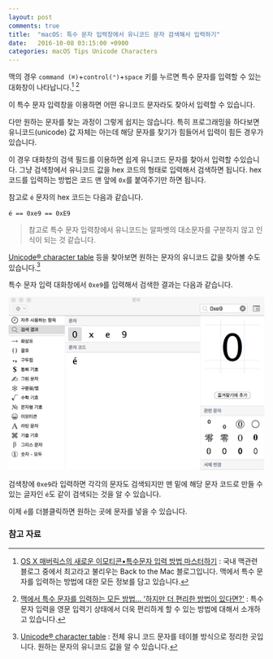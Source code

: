 ```yaml
---
layout: post
comments: true
title:  "macOS: 특수 문자 입력창에서 유니코드 문자 검색해서 입력하기"
date:   2016-10-08 03:15:00 +0900
categories: macOS Tips Unicode Characters
---
```


맥의 경우 `command (⌘)`+`control(⌃)`+`space` 키를 누르면 특수 문자를 입력할 수 있는 대화창이 나타납니다.[^macnews-1723]  [^macnews-1439]

이 특수 문자 입력창을 이용하면 어떤 유니코드 문자라도 찾아서 입력할 수 있습니다.

다만 원하는 문자를 찾는 과정이 그렇게 쉽지는 않습니다. 특히 프로그래밍을 하다보면 유니코드(unicode) 값 자체는 아는데 해당 문자를 찾기가 힘들어서 입력이 힘든 경우가 있습니다.

이 경우 대화창의 검색 필드를 이용하면 쉽게 유니코드 문자를 찾아서 입력할 수있습니다. 그냥 검색창에서 유니코드 값을 hex 코드의 형태로 입력해서 검색하면 됩니다. hex 코드를 입력하는 방법은 코드 맨 앞에 `0x`를 붙여주기만 하면 됩니다.

참고로 `é` 문자의 hex 코드는 다음과 같습니다.

```
é == 0xe9 == 0xE9
```

> 참고로 특수 문자 입력창에서 유니코드는 알파벳의 대소문자를 구분하지 않고 인식이 되는 것 같습니다.

[Unicode® character table](http://unicode-table.com/en/) 등을 찾아보면 원하는 문자의 유니코드 값을 찾아볼 수도 있습니다.[^unicode-table]

특수 문자 입력 대화창에서 `0xe9`를 입력해서 검색한 결과는 다음과 같습니다.

![맥 특수 문자 입력기](/assets/Special-Character.jpg)

검색창에 `0xe9`라 입력하면 각각의 문자도 검색되지만 맨 밑에 해당 문자 코드로 만들 수 있는 글자인 `é`도 같이 검색되는 것을 알 수 있습니다.

이제 `é`를 더블클릭하면 원하는 곳에 문자를 넣을 수 있습니다.

### 참고 자료

[^macnews-1723]: [OS X 매버릭스의 새로운 이모티콘•특수문자 입력 방법 마스터하기](http://macnews.tistory.com/1723) : 국내 맥관련 블로그 중에서 최고라고 불리우는 Back to the Mac 블로그입니다. 맥에서 특수 문자를 입력하는 방법에 대한 모든 정보를 담고 있습니다.

[^macnews-1439]: [맥에서 특수 문자를 입력하는 모든 방법... '하지만 더 편리한 방법이 있다면?'](http://macnews.tistory.com/1439) : 특수 문자 입력을 영문 입력기 상태에서 더욱 편리하게 할 수 있는 방법에 대해서 소개하고 있습니다.

[^unicode-table]: [Unicode® character table](http://unicode-table.com/en/) : 전체 유니 코드 문자를 테이블 방식으로 정리한 곳입니다. 원하는 문자의 유니코드 값을 알 수 있습니다.
